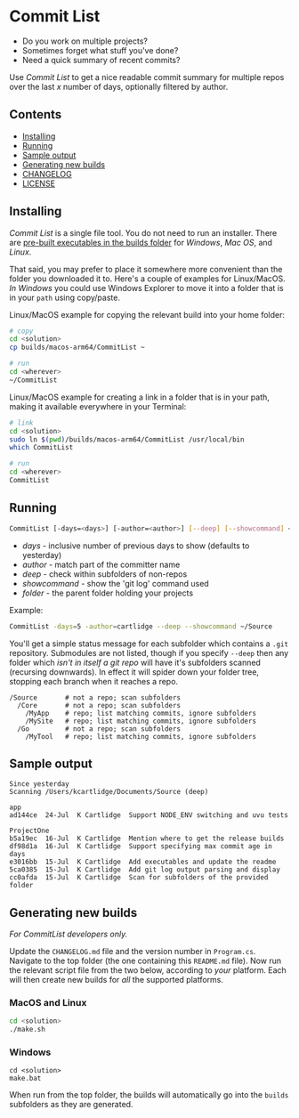 # Commit List

- Do you work on multiple projects?
- Sometimes forget what stuff you've done?
- Need a quick summary of recent commits?

Use *Commit List* to get a nice readable commit summary for multiple repos over
the last *x* number of days, optionally filtered by author.

## Contents

- [Installing](#installing)
- [Running](#running)
- [Sample output](#sample-output)
- [Generating new builds](#generating-new-builds)
- [CHANGELOG](./CHANGELOG.md)
- [LICENSE](./LICENSE)

## Installing

*Commit List* is a single file tool. You do not need to run an installer.
There are [pre-built executables in the builds folder](./builds) for *Windows*, *Mac OS*, and *Linux*.

That said, you may prefer to place it somewhere more convenient than the
folder you downloaded it to. Here's a couple of examples for Linux/MacOS.
*In Windows* you could use Windows Explorer to move it into a folder that
is in your `path` using copy/paste.

Linux/MacOS example for copying the relevant build into your home folder:

```sh
# copy
cd <solution>
cp builds/macos-arm64/CommitList ~

# run
cd <wherever>
~/CommitList
```

Linux/MacOS example for creating a link in a folder that is in your path, making it
available everywhere in your Terminal:

```sh
# link
cd <solution>
sudo ln $(pwd)/builds/macos-arm64/CommitList /usr/local/bin
which CommitList

# run
cd <wherever>
CommitList
```

## Running

```sh
CommitList [-days=<days>] [-author=<author>] [--deep] [--showcommand] <folder>
```

- *days* - inclusive number of previous days to show (defaults to yesterday)
- *author* - match part of the committer name
- *deep* - check within subfolders of non-repos
- *showcommand* - show the 'git log' command used
- *folder* - the parent folder holding your projects

Example:

```sh
CommitList -days=5 -author=cartlidge --deep --showcommand ~/Source
```

You'll get a simple status message for each subfolder which contains a `.git` repository.
Submodules are not listed, though if you specify `--deep` then any folder which
*isn't in itself a git repo* will have it's subfolders scanned (recursing downwards).
In effect it will spider down your folder tree, stopping each branch when it reaches a repo.

```
/Source       # not a repo; scan subfolders
  /Core       # not a repo; scan subfolders
    /MyApp    # repo; list matching commits, ignore subfolders
    /MySite   # repo; list matching commits, ignore subfolders
  /Go         # not a repo; scan subfolders
    /MyTool   # repo; list matching commits, ignore subfolders
```

## Sample output

```
Since yesterday
Scanning /Users/kcartlidge/Documents/Source (deep)

app
ad144ce  24-Jul  K Cartlidge  Support NODE_ENV switching and uvu tests

ProjectOne
b5a19ec  16-Jul  K Cartlidge  Mention where to get the release builds
df98d1a  16-Jul  K Cartlidge  Support specifying max commit age in days
e3016bb  15-Jul  K Cartlidge  Add executables and update the readme
5ca0385  15-Jul  K Cartlidge  Add git log output parsing and display
cc0afda  15-Jul  K Cartlidge  Scan for subfolders of the provided folder
```

## Generating new builds

*For CommitList *developers* only.*

Update the `CHANGELOG.md` file and the version number in `Program.cs`.
Navigate to the top folder (the one containing this `README.md` file).
Now run the relevant script file from the two below, according to *your* platform.
Each will then create new builds for *all* the supported platforms.

### MacOS and Linux

```sh
cd <solution>
./make.sh
```

### Windows

```batch
cd <solution>
make.bat
```

When run from the top folder, the builds will automatically go into
the `builds` subfolders as they are generated.
